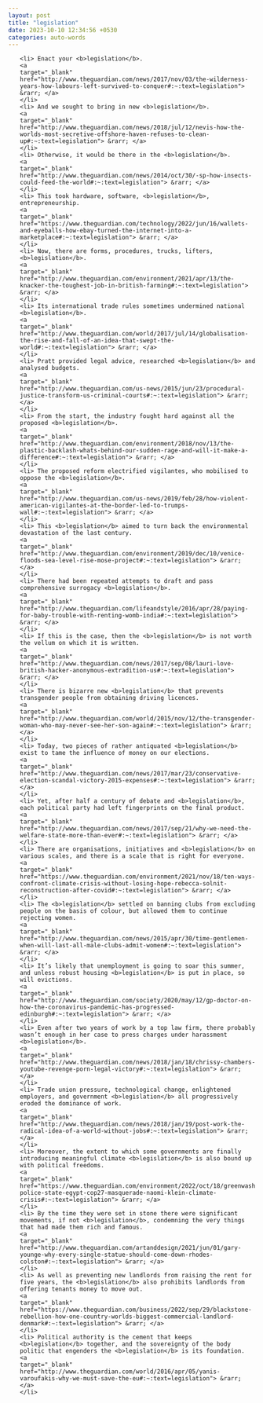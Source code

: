 ```yaml
---
layout: post
title: "legislation"
date: 2023-10-10 12:34:56 +0530
categories: auto-words
---
```

<ol>

    <li> Enact your <b>legislation</b>.
    <a 
    target="_blank" 
    href="http://www.theguardian.com/news/2017/nov/03/the-wilderness-years-how-labours-left-survived-to-conquer#:~:text=legislation"> &rarr; </a>
    </li>
    <li> And we sought to bring in new <b>legislation</b>.
    <a 
    target="_blank" 
    href="http://www.theguardian.com/news/2018/jul/12/nevis-how-the-worlds-most-secretive-offshore-haven-refuses-to-clean-up#:~:text=legislation"> &rarr; </a>
    </li>
    <li> Otherwise, it would be there in the <b>legislation</b>.
    <a 
    target="_blank" 
    href="http://www.theguardian.com/news/2014/oct/30/-sp-how-insects-could-feed-the-world#:~:text=legislation"> &rarr; </a>
    </li>
    <li> This took hardware, software, <b>legislation</b>, entrepreneurship.
    <a 
    target="_blank" 
    href="https://www.theguardian.com/technology/2022/jun/16/wallets-and-eyeballs-how-ebay-turned-the-internet-into-a-marketplace#:~:text=legislation"> &rarr; </a>
    </li>
    <li> Now, there are forms, procedures, trucks, lifters, <b>legislation</b>.
    <a 
    target="_blank" 
    href="http://www.theguardian.com/environment/2021/apr/13/the-knacker-the-toughest-job-in-british-farming#:~:text=legislation"> &rarr; </a>
    </li>
    <li> Its international trade rules sometimes undermined national <b>legislation</b>.
    <a 
    target="_blank" 
    href="http://www.theguardian.com/world/2017/jul/14/globalisation-the-rise-and-fall-of-an-idea-that-swept-the-world#:~:text=legislation"> &rarr; </a>
    </li>
    <li> Pratt provided legal advice, researched <b>legislation</b> and analysed budgets.
    <a 
    target="_blank" 
    href="http://www.theguardian.com/us-news/2015/jun/23/procedural-justice-transform-us-criminal-courts#:~:text=legislation"> &rarr; </a>
    </li>
    <li> From the start, the industry fought hard against all the proposed <b>legislation</b>.
    <a 
    target="_blank" 
    href="http://www.theguardian.com/environment/2018/nov/13/the-plastic-backlash-whats-behind-our-sudden-rage-and-will-it-make-a-difference#:~:text=legislation"> &rarr; </a>
    </li>
    <li> The proposed reform electrified vigilantes, who mobilised to oppose the <b>legislation</b>.
    <a 
    target="_blank" 
    href="http://www.theguardian.com/us-news/2019/feb/28/how-violent-american-vigilantes-at-the-border-led-to-trumps-wall#:~:text=legislation"> &rarr; </a>
    </li>
    <li> This <b>legislation</b> aimed to turn back the environmental devastation of the last century.
    <a 
    target="_blank" 
    href="http://www.theguardian.com/environment/2019/dec/10/venice-floods-sea-level-rise-mose-project#:~:text=legislation"> &rarr; </a>
    </li>
    <li> There had been repeated attempts to draft and pass comprehensive surrogacy <b>legislation</b>.
    <a 
    target="_blank" 
    href="http://www.theguardian.com/lifeandstyle/2016/apr/28/paying-for-baby-trouble-with-renting-womb-india#:~:text=legislation"> &rarr; </a>
    </li>
    <li> If this is the case, then the <b>legislation</b> is not worth the vellum on which it is written.
    <a 
    target="_blank" 
    href="http://www.theguardian.com/news/2017/sep/08/lauri-love-british-hacker-anonymous-extradition-us#:~:text=legislation"> &rarr; </a>
    </li>
    <li> There is bizarre new <b>legislation</b> that prevents transgender people from obtaining driving licences.
    <a 
    target="_blank" 
    href="http://www.theguardian.com/world/2015/nov/12/the-transgender-woman-who-may-never-see-her-son-again#:~:text=legislation"> &rarr; </a>
    </li>
    <li> Today, two pieces of rather antiquated <b>legislation</b> exist to tame the influence of money on our elections.
    <a 
    target="_blank" 
    href="http://www.theguardian.com/news/2017/mar/23/conservative-election-scandal-victory-2015-expenses#:~:text=legislation"> &rarr; </a>
    </li>
    <li> Yet, after half a century of debate and <b>legislation</b>, each political party had left fingerprints on the final product.
    <a 
    target="_blank" 
    href="http://www.theguardian.com/news/2017/sep/21/why-we-need-the-welfare-state-more-than-ever#:~:text=legislation"> &rarr; </a>
    </li>
    <li> There are organisations, initiatives and <b>legislation</b> on various scales, and there is a scale that is right for everyone.
    <a 
    target="_blank" 
    href="https://www.theguardian.com/environment/2021/nov/18/ten-ways-confront-climate-crisis-without-losing-hope-rebecca-solnit-reconstruction-after-covid#:~:text=legislation"> &rarr; </a>
    </li>
    <li> The <b>legislation</b> settled on banning clubs from excluding people on the basis of colour, but allowed them to continue rejecting women.
    <a 
    target="_blank" 
    href="http://www.theguardian.com/news/2015/apr/30/time-gentlemen-when-will-last-all-male-clubs-admit-women#:~:text=legislation"> &rarr; </a>
    </li>
    <li> It’s likely that unemployment is going to soar this summer, and unless robust housing <b>legislation</b> is put in place, so will evictions.
    <a 
    target="_blank" 
    href="http://www.theguardian.com/society/2020/may/12/gp-doctor-on-how-the-coronavirus-pandemic-has-progressed-edinburgh#:~:text=legislation"> &rarr; </a>
    </li>
    <li> Even after two years of work by a top law firm, there probably wasn’t enough in her case to press charges under harassment <b>legislation</b>.
    <a 
    target="_blank" 
    href="http://www.theguardian.com/news/2018/jan/18/chrissy-chambers-youtube-revenge-porn-legal-victory#:~:text=legislation"> &rarr; </a>
    </li>
    <li> Trade union pressure, technological change, enlightened employers, and government <b>legislation</b> all progressively eroded the dominance of work.
    <a 
    target="_blank" 
    href="http://www.theguardian.com/news/2018/jan/19/post-work-the-radical-idea-of-a-world-without-jobs#:~:text=legislation"> &rarr; </a>
    </li>
    <li> Moreover, the extent to which some governments are finally introducing meaningful climate <b>legislation</b> is also bound up with political freedoms.
    <a 
    target="_blank" 
    href="https://www.theguardian.com/environment/2022/oct/18/greenwashing-police-state-egypt-cop27-masquerade-naomi-klein-climate-crisis#:~:text=legislation"> &rarr; </a>
    </li>
    <li> By the time they were set in stone there were significant movements, if not <b>legislation</b>, condemning the very things that had made them rich and famous.
    <a 
    target="_blank" 
    href="http://www.theguardian.com/artanddesign/2021/jun/01/gary-younge-why-every-single-statue-should-come-down-rhodes-colston#:~:text=legislation"> &rarr; </a>
    </li>
    <li> As well as preventing new landlords from raising the rent for five years, the <b>legislation</b> also prohibits landlords from offering tenants money to move out.
    <a 
    target="_blank" 
    href="https://www.theguardian.com/business/2022/sep/29/blackstone-rebellion-how-one-country-worlds-biggest-commercial-landlord-denmark#:~:text=legislation"> &rarr; </a>
    </li>
    <li> Political authority is the cement that keeps <b>legislation</b> together, and the sovereignty of the body politic that engenders the <b>legislation</b> is its foundation.
    <a 
    target="_blank" 
    href="http://www.theguardian.com/world/2016/apr/05/yanis-varoufakis-why-we-must-save-the-eu#:~:text=legislation"> &rarr; </a>
    </li>